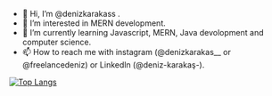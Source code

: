 - 👋 Hi, I’m @denizkarakass .
- 👀 I’m interested in MERN development.
- 🌱 I’m currently learning Javascript, MERN, Java devolopment and computer science.
- 📫 How to reach me with instagram (@denizkarakas__ or @freelancedeniz) or Linkedln (@deniz-karakaş-).


[![Top Langs](https://github-readme-stats.vercel.app/api/top-langs/?username=denizkarakass&layout=compact)](https://github.com/anuraghazra/github-readme-stats)





<!---
denizkarakass/denizkarakass is a ✨ special ✨ repository because its `README.md` (this file) appears on your GitHub profile.
You can click the Preview link to take a look at your changes.
--->
